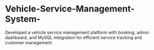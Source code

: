 # Vehicle-Service-Management-System-
Developed a vehicle service management platform with booking, admin dashboard, and MySQL integration for efficient service tracking and customer management.
